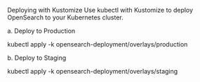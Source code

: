 Deploying with Kustomize
Use kubectl with Kustomize to deploy OpenSearch to your Kubernetes cluster.

a. Deploy to Production

kubectl apply -k opensearch-deployment/overlays/production

b. Deploy to Staging

kubectl apply -k opensearch-deployment/overlays/staging